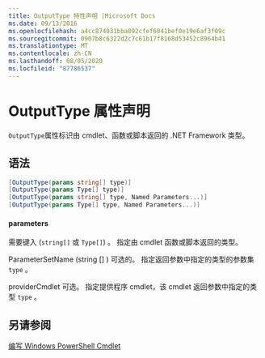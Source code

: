 ```yaml
---
title: OutputType 特性声明 |Microsoft Docs
ms.date: 09/13/2016
ms.openlocfilehash: a4cc874031bba092cfef6041bef0e19e6af3f09c
ms.sourcegitcommit: 0907b8c6322d2c7c61b17f8168d53452c8964b41
ms.translationtype: MT
ms.contentlocale: zh-CN
ms.lasthandoff: 08/05/2020
ms.locfileid: "87786537"
---
```

# <a name="outputtype-attribute-declaration"></a>OutputType 属性声明

`OutputType`属性标识由 cmdlet、函数或脚本返回的 .NET Framework 类型。

## <a name="syntax"></a>语法

```csharp
[OutputType(params string[] type)]
[OutputType(params Type[] type)]
[OutputType(params string[] type, Named Parameters...)]
[OutputType(params Type[] type, Named Parameters...)]
```

#### <a name="parameters"></a>parameters

需要键入 (`string[]` 或 `Type[]`) 。 指定由 cmdlet 函数或脚本返回的类型。

ParameterSetName (string [] ) 可选的。 指定返回参数中指定的类型的参数集 `type` 。

providerCmdlet 可选。 指定提供程序 cmdlet，该 cmdlet 返回参数中指定的类型 `type` 。

## <a name="see-also"></a>另请参阅

[编写 Windows PowerShell Cmdlet](./writing-a-windows-powershell-cmdlet.md)
